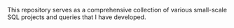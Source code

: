 This repository serves as a comprehensive collection of various small-scale SQL projects and queries that I have developed.
